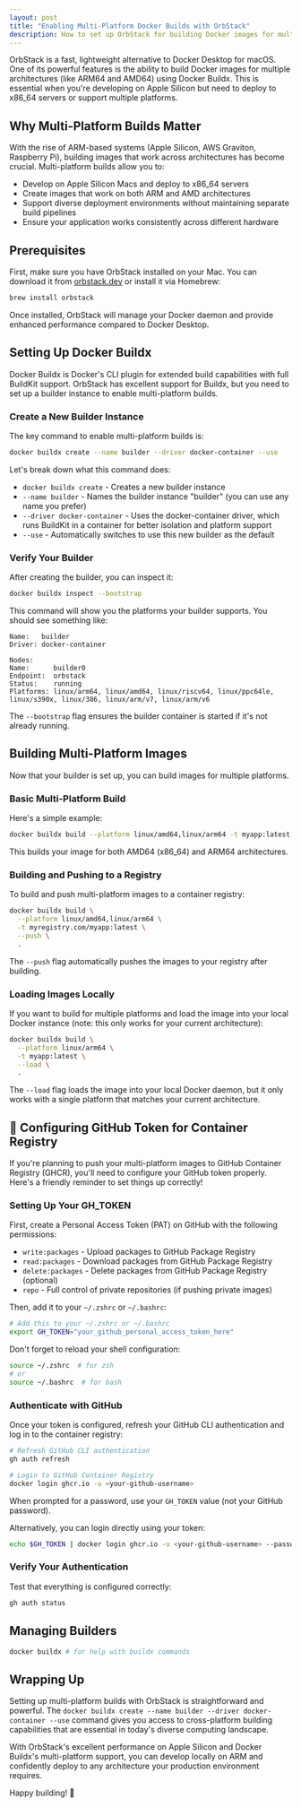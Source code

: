 ```yaml
---
layout: post
title: "Enabling Multi-Platform Docker Builds with OrbStack"
description: How to set up OrbStack for building Docker images for multiple architectures
---
```


OrbStack is a fast, lightweight alternative to Docker Desktop for macOS. One of its powerful features is the ability to build Docker images for multiple architectures (like ARM64 and AMD64) using Docker Buildx. This is essential when you're developing on Apple Silicon but need to deploy to x86_64 servers or support multiple platforms.

## Why Multi-Platform Builds Matter

With the rise of ARM-based systems (Apple Silicon, AWS Graviton, Raspberry Pi), building images that work across architectures has become crucial. Multi-platform builds allow you to:

- Develop on Apple Silicon Macs and deploy to x86_64 servers
- Create images that work on both ARM and AMD architectures
- Support diverse deployment environments without maintaining separate build pipelines
- Ensure your application works consistently across different hardware

## Prerequisites

First, make sure you have OrbStack installed on your Mac. You can download it from [orbstack.dev](https://orbstack.dev) or install it via Homebrew:

```bash
brew install orbstack
```

Once installed, OrbStack will manage your Docker daemon and provide enhanced performance compared to Docker Desktop.

## Setting Up Docker Buildx

Docker Buildx is Docker's CLI plugin for extended build capabilities with full BuildKit support. OrbStack has excellent support for Buildx, but you need to set up a builder instance to enable multi-platform builds.

### Create a New Builder Instance

The key command to enable multi-platform builds is:

```bash
docker buildx create --name builder --driver docker-container --use
```

Let's break down what this command does:

- `docker buildx create` - Creates a new builder instance
- `--name builder` - Names the builder instance "builder" (you can use any name you prefer)
- `--driver docker-container` - Uses the docker-container driver, which runs BuildKit in a container for better isolation and platform support
- `--use` - Automatically switches to use this new builder as the default

### Verify Your Builder

After creating the builder, you can inspect it:

```bash
docker buildx inspect --bootstrap
```

This command will show you the platforms your builder supports. You should see something like:

```text
Name:   builder
Driver: docker-container

Nodes:
Name:      builder0
Endpoint:  orbstack
Status:    running
Platforms: linux/arm64, linux/amd64, linux/riscv64, linux/ppc64le, linux/s390x, linux/386, linux/arm/v7, linux/arm/v6
```

The `--bootstrap` flag ensures the builder container is started if it's not already running.

## Building Multi-Platform Images

Now that your builder is set up, you can build images for multiple platforms.

### Basic Multi-Platform Build

Here's a simple example:

```bash
docker buildx build --platform linux/amd64,linux/arm64 -t myapp:latest .
```

This builds your image for both AMD64 (x86_64) and ARM64 architectures.

### Building and Pushing to a Registry

To build and push multi-platform images to a container registry:

```bash
docker buildx build \
  --platform linux/amd64,linux/arm64 \
  -t myregistry.com/myapp:latest \
  --push \
  .
```

The `--push` flag automatically pushes the images to your registry after building.

### Loading Images Locally

If you want to build for multiple platforms and load the image into your local Docker instance (note: this only works for your current architecture):

```bash
docker buildx build \
  --platform linux/arm64 \
  -t myapp:latest \
  --load \
  .
```

The `--load` flag loads the image into your local Docker daemon, but it only works with a single platform that matches your current architecture.

## 🔐 Configuring GitHub Token for Container Registry

If you're planning to push your multi-platform images to GitHub Container Registry (GHCR), you'll need to configure your GitHub token properly. Here's a friendly reminder to set things up correctly!

### Setting Up Your GH_TOKEN

First, create a Personal Access Token (PAT) on GitHub with the following permissions:

- `write:packages` - Upload packages to GitHub Package Registry
- `read:packages` - Download packages from GitHub Package Registry
- `delete:packages` - Delete packages from GitHub Package Registry (optional)
- `repo` - Full control of private repositories (if pushing private images)

Then, add it to your `~/.zshrc` or `~/.bashrc`:

```bash
# Add this to your ~/.zshrc or ~/.bashrc
export GH_TOKEN="your_github_personal_access_token_here"
```

Don't forget to reload your shell configuration:

```bash
source ~/.zshrc  # for zsh
# or
source ~/.bashrc  # for bash
```

### Authenticate with GitHub

Once your token is configured, refresh your GitHub CLI authentication and log in to the container registry:

```bash
# Refresh GitHub CLI authentication
gh auth refresh

# Login to GitHub Container Registry
docker login ghcr.io -u <your-github-username>
```

When prompted for a password, use your `GH_TOKEN` value (not your GitHub password).

Alternatively, you can login directly using your token:

```bash
echo $GH_TOKEN | docker login ghcr.io -u <your-github-username> --password-stdin
```

### Verify Your Authentication

Test that everything is configured correctly:

```bash
gh auth status
```

## Managing Builders

```bash
docker buildx # for help with buildx commands
```

## Wrapping Up

Setting up multi-platform builds with OrbStack is straightforward and powerful. The `docker buildx create --name builder --driver docker-container --use` command gives you access to cross-platform building capabilities that are essential in today's diverse computing landscape.

With OrbStack's excellent performance on Apple Silicon and Docker Buildx's multi-platform support, you can develop locally on ARM and confidently deploy to any architecture your production environment requires.

Happy building! 🚀
